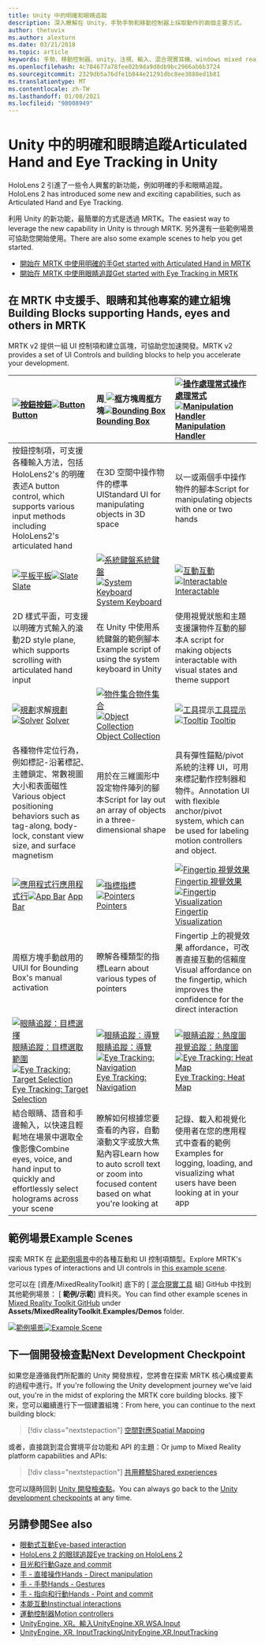 ```yaml
---
title: Unity 中的明確和眼睛追蹤
description: 深入瞭解在 Unity、手勢手勢和移動控制器上採取動作的兩個主要方式。
author: thetuvix
ms.author: alexturn
ms.date: 03/21/2018
ms.topic: article
keywords: 手勢、移動控制器、unity、注視、輸入、混合現實耳機、windows mixed reality 耳機、虛擬實境耳機、MRTK、混合現實工具組
ms.openlocfilehash: 4c704677a78fee02b9da9d0db9bc2966ab6b3724
ms.sourcegitcommit: 2329db5a76dfe1b844e21291dbc8ee3888ed1b81
ms.translationtype: MT
ms.contentlocale: zh-TW
ms.lasthandoff: 01/08/2021
ms.locfileid: "98008949"
---
```

# <a name="articulated-hand-and-eye-tracking-in-unity"></a><span data-ttu-id="bd696-104">Unity 中的明確和眼睛追蹤</span><span class="sxs-lookup"><span data-stu-id="bd696-104">Articulated Hand and Eye Tracking in Unity</span></span>

<span data-ttu-id="bd696-105">HoloLens 2 引進了一些令人興奮的新功能，例如明確的手和眼睛追蹤。</span><span class="sxs-lookup"><span data-stu-id="bd696-105">HoloLens 2 has introduced some new and exciting capabilities, such as Articulated Hand and Eye Tracking.</span></span>

<span data-ttu-id="bd696-106">利用 Unity 的新功能，最簡單的方式是透過 MRTK。</span><span class="sxs-lookup"><span data-stu-id="bd696-106">The easiest way to leverage the new capability in Unity is through MRTK.</span></span> <span data-ttu-id="bd696-107">另外還有一些範例場景可協助您開始使用。</span><span class="sxs-lookup"><span data-stu-id="bd696-107">There are also some example scenes to help you get started.</span></span>

* [<span data-ttu-id="bd696-108">開始在 MRTK 中使用明確的手</span><span class="sxs-lookup"><span data-stu-id="bd696-108">Get started with Articulated Hand  in MRTK</span></span>](https://microsoft.github.io/MixedRealityToolkit-Unity/Documentation/Input/HandTracking.html)
* [<span data-ttu-id="bd696-109">開始在 MRTK 中使用眼睛追蹤</span><span class="sxs-lookup"><span data-stu-id="bd696-109">Get started with Eye Tracking in MRTK</span></span>](https://microsoft.github.io/MixedRealityToolkit-Unity/Documentation/EyeTracking/EyeTracking_Main.html)

## <a name="building-blocks-supporting-hands-eyes-and-others-in-mrtk"></a><span data-ttu-id="bd696-110">在 MRTK 中支援手、眼睛和其他專案的建立組塊</span><span class="sxs-lookup"><span data-stu-id="bd696-110">Building Blocks supporting Hands, eyes and others in MRTK</span></span> 

<span data-ttu-id="bd696-111">MRTK v2 提供一組 UI 控制項和建立區塊，可協助您加速開發。</span><span class="sxs-lookup"><span data-stu-id="bd696-111">MRTK v2 provides a set of UI Controls and building blocks to help you accelerate your development.</span></span>

|  <span data-ttu-id="bd696-112">[ ![ 按鈕](images/MRTK_Button_Main.png)](https://microsoft.github.io/MixedRealityToolkit-Unity/Documentation/README_Button.html)[按鈕](https://microsoft.github.io/MixedRealityToolkit-Unity/Documentation/README_Button.html)</span><span class="sxs-lookup"><span data-stu-id="bd696-112">[![Button](images/MRTK_Button_Main.png)](https://microsoft.github.io/MixedRealityToolkit-Unity/Documentation/README_Button.html) [Button](https://microsoft.github.io/MixedRealityToolkit-Unity/Documentation/README_Button.html)</span></span> | <span data-ttu-id="bd696-113">周[ ![ 框](images/MRTK_BoundingBox_Main.png)](https://microsoft.github.io/MixedRealityToolkit-Unity/Documentation/README_BoundingBox.html)方塊周[框](https://microsoft.github.io/MixedRealityToolkit-Unity/Documentation/README_BoundingBox.html)方塊</span><span class="sxs-lookup"><span data-stu-id="bd696-113">[![Bounding Box](images/MRTK_BoundingBox_Main.png)](https://microsoft.github.io/MixedRealityToolkit-Unity/Documentation/README_BoundingBox.html) [Bounding Box](https://microsoft.github.io/MixedRealityToolkit-Unity/Documentation/README_BoundingBox.html)</span></span> | <span data-ttu-id="bd696-114">[ ![ 操作處理常式](images/MRTK_Manipulation_Main.png)](https://microsoft.github.io/MixedRealityToolkit-Unity/Documentation/README_ManipulationHandler.html)[操作處理常式](https://microsoft.github.io/MixedRealityToolkit-Unity/Documentation/README_ManipulationHandler.html)</span><span class="sxs-lookup"><span data-stu-id="bd696-114">[![Manipulation Handler](images/MRTK_Manipulation_Main.png)](https://microsoft.github.io/MixedRealityToolkit-Unity/Documentation/README_ManipulationHandler.html) [Manipulation Handler](https://microsoft.github.io/MixedRealityToolkit-Unity/Documentation/README_ManipulationHandler.html)</span></span> |
|:--- | :--- | :--- |
| <span data-ttu-id="bd696-115">按鈕控制項，可支援各種輸入方法，包括 HoloLens2's 的明確表述</span><span class="sxs-lookup"><span data-stu-id="bd696-115">A button control, which supports various input methods including HoloLens2's articulated hand</span></span> | <span data-ttu-id="bd696-116">在3D 空間中操作物件的標準 UI</span><span class="sxs-lookup"><span data-stu-id="bd696-116">Standard UI for manipulating objects in 3D space</span></span> | <span data-ttu-id="bd696-117">以一或兩個手中操作物件的腳本</span><span class="sxs-lookup"><span data-stu-id="bd696-117">Script for manipulating objects with one or two hands</span></span> |
|  <span data-ttu-id="bd696-118">[ ![ 平板](images/MRTK_Slate_Main.png)](https://microsoft.github.io/MixedRealityToolkit-Unity/Documentation/README_Slate.html)[平板](https://microsoft.github.io/MixedRealityToolkit-Unity/Documentation/README_Slate.html)</span><span class="sxs-lookup"><span data-stu-id="bd696-118">[![Slate](images/MRTK_Slate_Main.png)](https://microsoft.github.io/MixedRealityToolkit-Unity/Documentation/README_Slate.html) [Slate](https://microsoft.github.io/MixedRealityToolkit-Unity/Documentation/README_Slate.html)</span></span> | <span data-ttu-id="bd696-119">[ ![ 系統鍵盤](images/MRTK_SystemKeyboard_Main.png)](https://microsoft.github.io/MixedRealityToolkit-Unity/Documentation/README_SystemKeyboard.html)[系統鍵盤](https://microsoft.github.io/MixedRealityToolkit-Unity/Documentation/README_SystemKeyboard.html)</span><span class="sxs-lookup"><span data-stu-id="bd696-119">[![System Keyboard](images/MRTK_SystemKeyboard_Main.png)](https://microsoft.github.io/MixedRealityToolkit-Unity/Documentation/README_SystemKeyboard.html) [System Keyboard](https://microsoft.github.io/MixedRealityToolkit-Unity/Documentation/README_SystemKeyboard.html)</span></span> | <span data-ttu-id="bd696-120">[ ![ 互動](images/InteractableExamples.png)](https://microsoft.github.io/MixedRealityToolkit-Unity/Documentation/README_Interactable.html)[互動](https://microsoft.github.io/MixedRealityToolkit-Unity/Documentation/README_Interactable.html)</span><span class="sxs-lookup"><span data-stu-id="bd696-120">[![Interactable](images/InteractableExamples.png)](https://microsoft.github.io/MixedRealityToolkit-Unity/Documentation/README_Interactable.html) [Interactable](https://microsoft.github.io/MixedRealityToolkit-Unity/Documentation/README_Interactable.html)</span></span> |
| <span data-ttu-id="bd696-121">2D 樣式平面，可支援以明確方式輸入的滾動</span><span class="sxs-lookup"><span data-stu-id="bd696-121">2D style plane, which supports scrolling with articulated hand input</span></span> | <span data-ttu-id="bd696-122">在 Unity 中使用系統鍵盤的範例腳本</span><span class="sxs-lookup"><span data-stu-id="bd696-122">Example script of using the system keyboard in Unity</span></span>  | <span data-ttu-id="bd696-123">使用視覺狀態和主題支援讓物件互動的腳本</span><span class="sxs-lookup"><span data-stu-id="bd696-123">A script for making objects interactable with visual states and theme support</span></span> |
|  <span data-ttu-id="bd696-124">[ ![ 規劃](images/MRTK_Solver_Main.png)](https://microsoft.github.io/MixedRealityToolkit-Unity/Documentation/README_Solver.html)求解[規劃](https://microsoft.github.io/MixedRealityToolkit-Unity/Documentation/README_Solver.html)</span><span class="sxs-lookup"><span data-stu-id="bd696-124">[![Solver](images/MRTK_Solver_Main.png)](https://microsoft.github.io/MixedRealityToolkit-Unity/Documentation/README_Solver.html) [Solver](https://microsoft.github.io/MixedRealityToolkit-Unity/Documentation/README_Solver.html)</span></span> | <span data-ttu-id="bd696-125">[ ![ 物件集合](images/MRTK_ObjectCollection_Main.png)](https://microsoft.github.io/MixedRealityToolkit-Unity/Documentation/README_ManipulationHandler.html)[物件集合](https://microsoft.github.io/MixedRealityToolkit-Unity/Documentation/README_ManipulationHandler.html)</span><span class="sxs-lookup"><span data-stu-id="bd696-125">[![Object Collection](images/MRTK_ObjectCollection_Main.png)](https://microsoft.github.io/MixedRealityToolkit-Unity/Documentation/README_ManipulationHandler.html) [Object Collection](https://microsoft.github.io/MixedRealityToolkit-Unity/Documentation/README_ManipulationHandler.html)</span></span> | <span data-ttu-id="bd696-126">[ ![ 工具](images/MRTK_Tooltip_Main.png)](https://microsoft.github.io/MixedRealityToolkit-Unity/Documentation/README_Tooltip.html)提示[工具提示](https://microsoft.github.io/MixedRealityToolkit-Unity/Documentation/README_Tooltip.html)</span><span class="sxs-lookup"><span data-stu-id="bd696-126">[![Tooltip](images/MRTK_Tooltip_Main.png)](https://microsoft.github.io/MixedRealityToolkit-Unity/Documentation/README_Tooltip.html) [Tooltip](https://microsoft.github.io/MixedRealityToolkit-Unity/Documentation/README_Tooltip.html)</span></span> |
| <span data-ttu-id="bd696-127">各種物件定位行為，例如標記-沿著標記、主體鎖定、常數視圖大小和表面磁性</span><span class="sxs-lookup"><span data-stu-id="bd696-127">Various object positioning behaviors such as tag-along, body-lock, constant view size, and surface magnetism</span></span> | <span data-ttu-id="bd696-128">用於在三維圖形中設定物件陣列的腳本</span><span class="sxs-lookup"><span data-stu-id="bd696-128">Script for lay out an array of objects in a three-dimensional shape</span></span> | <span data-ttu-id="bd696-129">具有彈性錨點/pivot 系統的注釋 UI，可用來標記動作控制器和物件。</span><span class="sxs-lookup"><span data-stu-id="bd696-129">Annotation UI with flexible anchor/pivot system, which can be used for labeling motion controllers and object.</span></span> |
|  <span data-ttu-id="bd696-130">[ ![ 應用程式行](images/MRTK_AppBar_Main.png)](https://microsoft.github.io/MixedRealityToolkit-Unity/Documentation/README_AppBar.html)[應用程式行](https://microsoft.github.io/MixedRealityToolkit-Unity/Documentation/README_AppBar.html)</span><span class="sxs-lookup"><span data-stu-id="bd696-130">[![App Bar](images/MRTK_AppBar_Main.png)](https://microsoft.github.io/MixedRealityToolkit-Unity/Documentation/README_AppBar.html) [App Bar](https://microsoft.github.io/MixedRealityToolkit-Unity/Documentation/README_AppBar.html)</span></span> | <span data-ttu-id="bd696-131">[ ![ 指標](images/MRTK_Pointer_Main.png)](https://microsoft.github.io/MixedRealityToolkit-Unity/Documentation/Input/Pointers.html)[指標](https://microsoft.github.io/MixedRealityToolkit-Unity/Documentation/Input/Pointers.html)</span><span class="sxs-lookup"><span data-stu-id="bd696-131">[![Pointers](images/MRTK_Pointer_Main.png)](https://microsoft.github.io/MixedRealityToolkit-Unity/Documentation/Input/Pointers.html) [Pointers](https://microsoft.github.io/MixedRealityToolkit-Unity/Documentation/Input/Pointers.html)</span></span> | <span data-ttu-id="bd696-132">[ ![ Fingertip 視覺效果](images/MRTK_FingertipVisualization_Main.png)](https://microsoft.github.io/MixedRealityToolkit-Unity/Documentation/README_FingertipVisualization.html) [Fingertip 視覺效果](https://microsoft.github.io/MixedRealityToolkit-Unity/Documentation/README_FingertipVisualization.html)</span><span class="sxs-lookup"><span data-stu-id="bd696-132">[![Fingertip Visualization](images/MRTK_FingertipVisualization_Main.png)](https://microsoft.github.io/MixedRealityToolkit-Unity/Documentation/README_FingertipVisualization.html) [Fingertip Visualization](https://microsoft.github.io/MixedRealityToolkit-Unity/Documentation/README_FingertipVisualization.html)</span></span> |
| <span data-ttu-id="bd696-133">周框方塊手動啟用的 UI</span><span class="sxs-lookup"><span data-stu-id="bd696-133">UI for Bounding Box's manual activation</span></span> | <span data-ttu-id="bd696-134">瞭解各種類型的指標</span><span class="sxs-lookup"><span data-stu-id="bd696-134">Learn about various types of pointers</span></span> | <span data-ttu-id="bd696-135">Fingertip 上的視覺效果 affordance，可改善直接互動的信賴度</span><span class="sxs-lookup"><span data-stu-id="bd696-135">Visual affordance on the fingertip, which improves the confidence for the direct interaction</span></span> |
|  <span data-ttu-id="bd696-136">[ ![ 眼睛追蹤：目標選擇](images/mrtk_et_targetselect.png)](https://microsoft.github.io/MixedRealityToolkit-Unity/Documentation/EyeTracking/EyeTracking_TargetSelection.html)[眼睛追蹤：目標選取範圍](https://microsoft.github.io/MixedRealityToolkit-Unity/Documentation/EyeTracking/EyeTracking_TargetSelection.html)</span><span class="sxs-lookup"><span data-stu-id="bd696-136">[![Eye Tracking: Target Selection](images/mrtk_et_targetselect.png)](https://microsoft.github.io/MixedRealityToolkit-Unity/Documentation/EyeTracking/EyeTracking_TargetSelection.html) [Eye Tracking: Target Selection](https://microsoft.github.io/MixedRealityToolkit-Unity/Documentation/EyeTracking/EyeTracking_TargetSelection.html)</span></span> | <span data-ttu-id="bd696-137">[ ![ 眼睛追蹤：導覽](images/mrtk_et_navigation.png)](https://microsoft.github.io/MixedRealityToolkit-Unity/Documentation/EyeTracking/EyeTracking_Navigation.html)[眼睛追蹤：導覽](https://microsoft.github.io/MixedRealityToolkit-Unity/Documentation/EyeTracking/EyeTracking_Navigation.html)</span><span class="sxs-lookup"><span data-stu-id="bd696-137">[![Eye Tracking: Navigation](images/mrtk_et_navigation.png)](https://microsoft.github.io/MixedRealityToolkit-Unity/Documentation/EyeTracking/EyeTracking_Navigation.html) [Eye Tracking: Navigation](https://microsoft.github.io/MixedRealityToolkit-Unity/Documentation/EyeTracking/EyeTracking_Navigation.html)</span></span> | <span data-ttu-id="bd696-138">[ ![ 眼睛追蹤：熱度圖](images/mrtk_et_heatmaps.png)](https://microsoft.github.io/MixedRealityToolkit-Unity/Documentation/EyeTracking/EyeTracking_Visualization.html)[視覺追蹤：熱度圖](https://microsoft.github.io/MixedRealityToolkit-Unity/Documentation/EyeTracking/EyeTracking_Visualization.html)</span><span class="sxs-lookup"><span data-stu-id="bd696-138">[![Eye Tracking: Heat Map](images/mrtk_et_heatmaps.png)](https://microsoft.github.io/MixedRealityToolkit-Unity/Documentation/EyeTracking/EyeTracking_Visualization.html) [Eye Tracking: Heat Map](https://microsoft.github.io/MixedRealityToolkit-Unity/Documentation/EyeTracking/EyeTracking_Visualization.html)</span></span> |
| <span data-ttu-id="bd696-139">結合眼睛、語音和手邊輸入，以快速且輕鬆地在場景中選取全像影像</span><span class="sxs-lookup"><span data-stu-id="bd696-139">Combine eyes, voice, and hand input to quickly and effortlessly select holograms across your scene</span></span> | <span data-ttu-id="bd696-140">瞭解如何根據您要查看的內容，自動滾動文字或放大焦點內容</span><span class="sxs-lookup"><span data-stu-id="bd696-140">Learn how to auto scroll text or zoom into focused content based on what you're looking at</span></span>| <span data-ttu-id="bd696-141">記錄、載入和視覺化使用者在您的應用程式中查看的範例</span><span class="sxs-lookup"><span data-stu-id="bd696-141">Examples for logging, loading, and visualizing what users have been looking at in your app</span></span> |

## <a name="example-scenes"></a><span data-ttu-id="bd696-142">範例場景</span><span class="sxs-lookup"><span data-stu-id="bd696-142">Example Scenes</span></span>

<span data-ttu-id="bd696-143">探索 MRTK 在 [此範例場景](https://microsoft.github.io/MixedRealityToolkit-Unity/Documentation/README_HandInteractionExamples.html)中的各種互動和 UI 控制項類型。</span><span class="sxs-lookup"><span data-stu-id="bd696-143">Explore MRTK's various types of interactions and UI controls in [this example scene](https://microsoft.github.io/MixedRealityToolkit-Unity/Documentation/README_HandInteractionExamples.html).</span></span>

<span data-ttu-id="bd696-144">您可以在 [資產/MixedRealityToolkit] 底下的 [ [混合現實工具](https://github.com/Microsoft/MixedRealityToolkit-Unity) 組] GitHub 中找到其他範例場景： [ **範例/示範**] 資料夾。</span><span class="sxs-lookup"><span data-stu-id="bd696-144">You can find  other example scenes in [Mixed Reality Toolkit GitHub](https://github.com/Microsoft/MixedRealityToolkit-Unity) under **Assets/MixedRealityToolkit.Examples/Demos** folder.</span></span>

<span data-ttu-id="bd696-145">[![範例場景](images/MRTK_Examples.png)](https://microsoft.github.io/MixedRealityToolkit-Unity/Documentation/README_HandInteractionExamples.html)</span><span class="sxs-lookup"><span data-stu-id="bd696-145">[![Example Scene](images/MRTK_Examples.png)](https://microsoft.github.io/MixedRealityToolkit-Unity/Documentation/README_HandInteractionExamples.html)</span></span>

## <a name="next-development-checkpoint"></a><span data-ttu-id="bd696-146">下一個開發檢查點</span><span class="sxs-lookup"><span data-stu-id="bd696-146">Next Development Checkpoint</span></span>

<span data-ttu-id="bd696-147">如果您是遵循我們所配置的 Unity 開發旅程，您將會在探索 MRTK 核心構成要素的過程中進行。</span><span class="sxs-lookup"><span data-stu-id="bd696-147">If you're following the Unity development journey we've laid out, you're in the midst of exploring the MRTK core building blocks.</span></span> <span data-ttu-id="bd696-148">接下來，您可以繼續進行下一個建置組塊：</span><span class="sxs-lookup"><span data-stu-id="bd696-148">From here, you can continue to the next building block:</span></span>

> [!div class="nextstepaction"]
> [<span data-ttu-id="bd696-149">空間對應</span><span class="sxs-lookup"><span data-stu-id="bd696-149">Spatial Mapping</span></span>](spatial-mapping-in-unity.md)

<span data-ttu-id="bd696-150">或者，直接跳到混合實境平台功能和 API 的主題：</span><span class="sxs-lookup"><span data-stu-id="bd696-150">Or jump to Mixed Reality platform capabilities and APIs:</span></span>

> [!div class="nextstepaction"]
> [<span data-ttu-id="bd696-151">共用體驗</span><span class="sxs-lookup"><span data-stu-id="bd696-151">Shared experiences</span></span>](shared-experiences-in-unity.md)

<span data-ttu-id="bd696-152">您可以隨時回到 [Unity 開發檢查點](unity-development-overview.md#2-core-building-blocks)。</span><span class="sxs-lookup"><span data-stu-id="bd696-152">You can always go back to the [Unity development checkpoints](unity-development-overview.md#2-core-building-blocks) at any time.</span></span>

## <a name="see-also"></a><span data-ttu-id="bd696-153">另請參閱</span><span class="sxs-lookup"><span data-stu-id="bd696-153">See also</span></span>

* [<span data-ttu-id="bd696-154">眼動式互動</span><span class="sxs-lookup"><span data-stu-id="bd696-154">Eye-based interaction</span></span>](../../design/eye-gaze-interaction.md)
* [<span data-ttu-id="bd696-155">HoloLens 2 的眼球追蹤</span><span class="sxs-lookup"><span data-stu-id="bd696-155">Eye tracking on HoloLens 2</span></span>](../../design/eye-tracking.md)
* [<span data-ttu-id="bd696-156">目光和行動</span><span class="sxs-lookup"><span data-stu-id="bd696-156">Gaze and commit</span></span>](../../design/gaze-and-commit.md)
* [<span data-ttu-id="bd696-157">手 - 直接操作</span><span class="sxs-lookup"><span data-stu-id="bd696-157">Hands - Direct manipulation</span></span>](../../design/direct-manipulation.md)
* [<span data-ttu-id="bd696-158">手 - 手勢</span><span class="sxs-lookup"><span data-stu-id="bd696-158">Hands - Gestures</span></span>](../../design/gaze-and-commit.md#composite-gestures)
* [<span data-ttu-id="bd696-159">手 - 指向和行動</span><span class="sxs-lookup"><span data-stu-id="bd696-159">Hands - Point and commit</span></span>](../../design/point-and-commit.md)
* [<span data-ttu-id="bd696-160">本能互動</span><span class="sxs-lookup"><span data-stu-id="bd696-160">Instinctual interactions</span></span>](../../design/interaction-fundamentals.md)
* [<span data-ttu-id="bd696-161">運動控制器</span><span class="sxs-lookup"><span data-stu-id="bd696-161">Motion controllers</span></span>](../../design/motion-controllers.md)
* [<span data-ttu-id="bd696-162">UnityEngine. XR。輸入</span><span class="sxs-lookup"><span data-stu-id="bd696-162">UnityEngine.XR.WSA.Input</span></span>](https://docs.unity3d.com/ScriptReference/XR.WSA.Input.InteractionManager.html)
* [<span data-ttu-id="bd696-163">UnityEngine. XR. InputTracking</span><span class="sxs-lookup"><span data-stu-id="bd696-163">UnityEngine.XR.InputTracking</span></span>](https://docs.unity3d.com/ScriptReference/XR.InputTracking.html)
